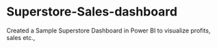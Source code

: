 # Superstore-Sales-dashboard
Created a Sample Superstore Dashboard in Power BI to visualize profits, sales etc.,
